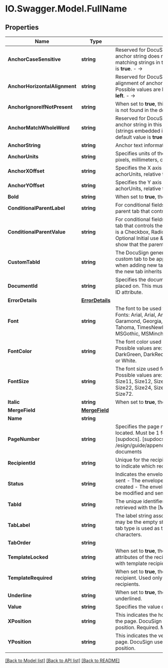 # IO.Swagger.Model.FullName
## Properties

Name | Type | Description | Notes
------------ | ------------- | ------------- | -------------
**AnchorCaseSensitive** | **string** | Reserved for DocuSign. &lt;!- - When set to **true**, the anchor string does not consider case when matching strings in the document. The default value is **true**. - -&gt; | [optional] 
**AnchorHorizontalAlignment** | **string** | Reserved for DocuSign. &lt;!- - Specifies the alignment of anchor tabs with anchor strings. Possible values are **left** or **right**. The default value is **left**. - -&gt;  | [optional] 
**AnchorIgnoreIfNotPresent** | **string** | When set to **true**, this tab is ignored if anchorString is not found in the document. | [optional] 
**AnchorMatchWholeWord** | **string** | Reserved for DocuSign. &lt;!- - When set to **true**, the anchor string in this tab matches whole words only (strings embedded in other strings are ignored.) The default value is **true**. - -&gt;  | [optional] 
**AnchorString** | **string** | Anchor text information for a radio button. | [optional] 
**AnchorUnits** | **string** | Specifies units of the X and Y offset. Units could be pixels, millimeters, centimeters, or inches. | [optional] 
**AnchorXOffset** | **string** | Specifies the X axis location of the tab, in achorUnits, relative to the anchorString. | [optional] 
**AnchorYOffset** | **string** | Specifies the Y axis location of the tab, in achorUnits, relative to the anchorString. | [optional] 
**Bold** | **string** | When set to **true**, the information in the tab is bold. | [optional] 
**ConditionalParentLabel** | **string** | For conditional fields this is the TabLabel of the parent tab that controls this tab&#39;s visibility. | [optional] 
**ConditionalParentValue** | **string** | For conditional fields, this is the value of the parent tab that controls the tab&#39;s visibility.  If the parent tab is a Checkbox, Radio button, Optional Signature, or Optional Initial use \&quot;on\&quot; as the value to show that the parent tab is active.  | [optional] 
**CustomTabId** | **string** | The DocuSign generated custom tab ID for the custom tab to be applied. This can only be used when adding new tabs for a recipient. When used, the new tab inherits all the custom tab properties. | [optional] 
**DocumentId** | **string** | Specifies the document ID number that the tab is placed on. This must refer to an existing Document&#39;s ID attribute. | [optional] 
**ErrorDetails** | [**ErrorDetails**](ErrorDetails.md) |  | [optional] 
**Font** | **string** | The font to be used for the tab value. Supported Fonts: Arial, Arial, ArialNarrow, Calibri, CourierNew, Garamond, Georgia, Helvetica,   LucidaConsole, Tahoma, TimesNewRoman, Trebuchet, Verdana, MSGothic, MSMincho, Default. | [optional] 
**FontColor** | **string** | The font color used for the information in the tab.  Possible values are: Black, BrightBlue, BrightRed, DarkGreen, DarkRed, Gold, Green, NavyBlue, Purple, or White. | [optional] 
**FontSize** | **string** | The font size used for the information in the tab.  Possible values are: Size7, Size8, Size9, Size10, Size11, Size12, Size14, Size16, Size18, Size20, Size22, Size24, Size26, Size28, Size36, Size48, or Size72. | [optional] 
**Italic** | **string** | When set to **true**, the information in the tab is italic. | [optional] 
**MergeField** | [**MergeField**](MergeField.md) |  | [optional] 
**Name** | **string** |  | [optional] 
**PageNumber** | **string** | Specifies the page number on which the tab is located. Must be 1 for [supplemental documents][supdocs].  [supdocs]: /esign/guide/appendix/glossary.html#supplemental-documents  | [optional] 
**RecipientId** | **string** | Unique for the recipient. It is used by the tab element to indicate which recipient is to sign the Document. | [optional] 
**Status** | **string** | Indicates the envelope status. Valid values are:  * sent - The envelope is sent to the recipients.  * created - The envelope is saved as a draft and can be modified and sent later. | [optional] 
**TabId** | **string** | The unique identifier for the tab. The tabid can be retrieved with the [ML:GET call].      | [optional] 
**TabLabel** | **string** | The label string associated with the tab. The string may be the empty string. If no value is provided, the tab type is used as the value.  Maximum of 500 characters.  | [optional] 
**TabOrder** | **string** |  | [optional] 
**TemplateLocked** | **string** | When set to **true**, the sender cannot change any attributes of the recipient. Used only when working with template recipients.  | [optional] 
**TemplateRequired** | **string** | When set to **true**, the sender may not remove the recipient. Used only when working with template recipients. | [optional] 
**Underline** | **string** | When set to **true**, the information in the tab is underlined. | [optional] 
**Value** | **string** | Specifies the value of the tab.  | [optional] 
**XPosition** | **string** | This indicates the horizontal offset of the object on the page. DocuSign uses 72 DPI when determining position. Required. May be zero.  | [optional] 
**YPosition** | **string** | This indicates the vertical offset of the object on the page. DocuSign uses 72 DPI when determining position. | [optional] 

[[Back to Model list]](../README.md#documentation-for-models) [[Back to API list]](../README.md#documentation-for-api-endpoints) [[Back to README]](../README.md)

